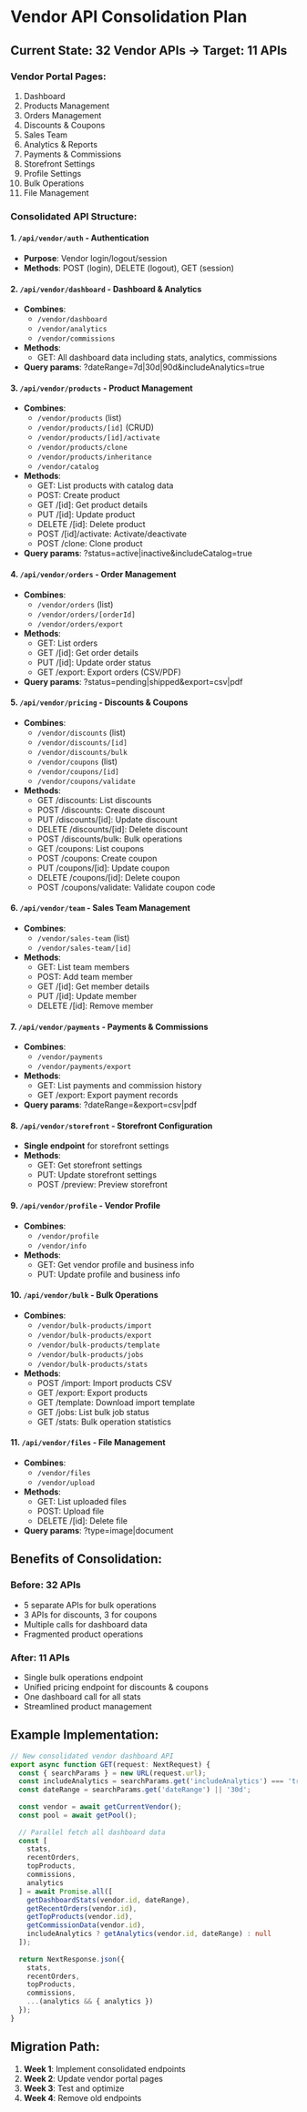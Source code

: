 # Vendor API Consolidation Plan

## Current State: 32 Vendor APIs → Target: 11 APIs

### Vendor Portal Pages:
1. Dashboard
2. Products Management
3. Orders Management
4. Discounts & Coupons
5. Sales Team
6. Analytics & Reports
7. Payments & Commissions
8. Storefront Settings
9. Profile Settings
10. Bulk Operations
11. File Management

### Consolidated API Structure:

#### 1. `/api/vendor/auth` - Authentication
- **Purpose**: Vendor login/logout/session
- **Methods**: POST (login), DELETE (logout), GET (session)

#### 2. `/api/vendor/dashboard` - Dashboard & Analytics
- **Combines**:
  - `/vendor/dashboard`
  - `/vendor/analytics`
  - `/vendor/commissions`
- **Methods**:
  - GET: All dashboard data including stats, analytics, commissions
- **Query params**: ?dateRange=7d|30d|90d&includeAnalytics=true

#### 3. `/api/vendor/products` - Product Management
- **Combines**:
  - `/vendor/products` (list)
  - `/vendor/products/[id]` (CRUD)
  - `/vendor/products/[id]/activate`
  - `/vendor/products/clone`
  - `/vendor/products/inheritance`
  - `/vendor/catalog`
- **Methods**:
  - GET: List products with catalog data
  - POST: Create product
  - GET /[id]: Get product details
  - PUT /[id]: Update product
  - DELETE /[id]: Delete product
  - POST /[id]/activate: Activate/deactivate
  - POST /clone: Clone product
- **Query params**: ?status=active|inactive&includeCatalog=true

#### 4. `/api/vendor/orders` - Order Management
- **Combines**:
  - `/vendor/orders` (list)
  - `/vendor/orders/[orderId]`
  - `/vendor/orders/export`
- **Methods**:
  - GET: List orders
  - GET /[id]: Get order details
  - PUT /[id]: Update order status
  - GET /export: Export orders (CSV/PDF)
- **Query params**: ?status=pending|shipped&export=csv|pdf

#### 5. `/api/vendor/pricing` - Discounts & Coupons
- **Combines**:
  - `/vendor/discounts` (list)
  - `/vendor/discounts/[id]`
  - `/vendor/discounts/bulk`
  - `/vendor/coupons` (list)
  - `/vendor/coupons/[id]`
  - `/vendor/coupons/validate`
- **Methods**:
  - GET /discounts: List discounts
  - POST /discounts: Create discount
  - PUT /discounts/[id]: Update discount
  - DELETE /discounts/[id]: Delete discount
  - POST /discounts/bulk: Bulk operations
  - GET /coupons: List coupons
  - POST /coupons: Create coupon
  - PUT /coupons/[id]: Update coupon
  - DELETE /coupons/[id]: Delete coupon
  - POST /coupons/validate: Validate coupon code

#### 6. `/api/vendor/team` - Sales Team Management
- **Combines**:
  - `/vendor/sales-team` (list)
  - `/vendor/sales-team/[id]`
- **Methods**:
  - GET: List team members
  - POST: Add team member
  - GET /[id]: Get member details
  - PUT /[id]: Update member
  - DELETE /[id]: Remove member

#### 7. `/api/vendor/payments` - Payments & Commissions
- **Combines**:
  - `/vendor/payments`
  - `/vendor/payments/export`
- **Methods**:
  - GET: List payments and commission history
  - GET /export: Export payment records
- **Query params**: ?dateRange=&export=csv|pdf

#### 8. `/api/vendor/storefront` - Storefront Configuration
- **Single endpoint** for storefront settings
- **Methods**:
  - GET: Get storefront settings
  - PUT: Update storefront settings
  - POST /preview: Preview storefront

#### 9. `/api/vendor/profile` - Vendor Profile
- **Combines**:
  - `/vendor/profile`
  - `/vendor/info`
- **Methods**:
  - GET: Get vendor profile and business info
  - PUT: Update profile and business info

#### 10. `/api/vendor/bulk` - Bulk Operations
- **Combines**:
  - `/vendor/bulk-products/import`
  - `/vendor/bulk-products/export`
  - `/vendor/bulk-products/template`
  - `/vendor/bulk-products/jobs`
  - `/vendor/bulk-products/stats`
- **Methods**:
  - POST /import: Import products CSV
  - GET /export: Export products
  - GET /template: Download import template
  - GET /jobs: List bulk job status
  - GET /stats: Bulk operation statistics

#### 11. `/api/vendor/files` - File Management
- **Combines**:
  - `/vendor/files`
  - `/vendor/upload`
- **Methods**:
  - GET: List uploaded files
  - POST: Upload file
  - DELETE /[id]: Delete file
- **Query params**: ?type=image|document

## Benefits of Consolidation:

### Before: 32 APIs
- 5 separate APIs for bulk operations
- 3 APIs for discounts, 3 for coupons
- Multiple calls for dashboard data
- Fragmented product operations

### After: 11 APIs
- Single bulk operations endpoint
- Unified pricing endpoint for discounts & coupons
- One dashboard call for all stats
- Streamlined product management

## Example Implementation:

```typescript
// New consolidated vendor dashboard API
export async function GET(request: NextRequest) {
  const { searchParams } = new URL(request.url);
  const includeAnalytics = searchParams.get('includeAnalytics') === 'true';
  const dateRange = searchParams.get('dateRange') || '30d';
  
  const vendor = await getCurrentVendor();
  const pool = await getPool();
  
  // Parallel fetch all dashboard data
  const [
    stats,
    recentOrders,
    topProducts,
    commissions,
    analytics
  ] = await Promise.all([
    getDashboardStats(vendor.id, dateRange),
    getRecentOrders(vendor.id),
    getTopProducts(vendor.id),
    getCommissionData(vendor.id),
    includeAnalytics ? getAnalytics(vendor.id, dateRange) : null
  ]);
  
  return NextResponse.json({
    stats,
    recentOrders,
    topProducts,
    commissions,
    ...(analytics && { analytics })
  });
}
```

## Migration Path:

1. **Week 1**: Implement consolidated endpoints
2. **Week 2**: Update vendor portal pages
3. **Week 3**: Test and optimize
4. **Week 4**: Remove old endpoints